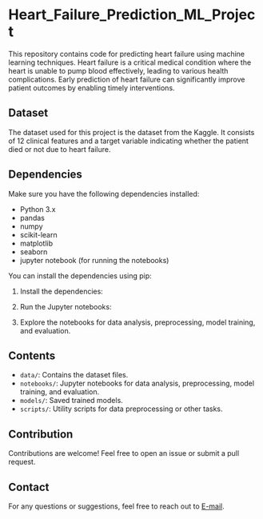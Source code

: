 # Heart_Failure_Prediction_ML_Project

This repository contains code for predicting heart failure using machine learning techniques. Heart failure is a critical medical condition where the heart is unable to pump blood effectively, leading to various health complications. Early prediction of heart failure can significantly improve patient outcomes by enabling timely interventions.

## Dataset

The dataset used for this project is the dataset from the Kaggle. It consists of 12 clinical features and a target variable indicating whether the patient died or not due to heart failure.

## Dependencies

Make sure you have the following dependencies installed:

- Python 3.x
- pandas
- numpy
- scikit-learn
- matplotlib
- seaborn
- jupyter notebook (for running the notebooks)

You can install the dependencies using pip:


1. Install the dependencies:


2. Run the Jupyter notebooks:

3. Explore the notebooks for data analysis, preprocessing, model training, and evaluation.

## Contents

- `data/`: Contains the dataset files.
- `notebooks/`: Jupyter notebooks for data analysis, preprocessing, model training, and evaluation.
- `models/`: Saved trained models.
- `scripts/`: Utility scripts for data preprocessing or other tasks.


## Contribution

Contributions are welcome! Feel free to open an issue or submit a pull request.

## Contact

For any questions or suggestions, feel free to reach out to [E-mail](mailto:rakshithg.6113@gmail.com).



